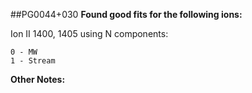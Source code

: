 ##PG0044+030
**Found good fits for the following ions:**

Ion II 1400, 1405 using N components:
```
0 - MW
1 - Stream
```


**Other Notes:**

